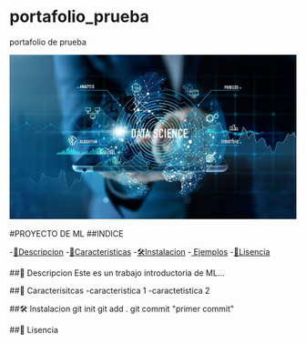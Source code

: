 # portafolio_prueba
portafolio de prueba 

[![dimitri](images/img1.jpg)](https://www.youtube.com/)

#PROYECTO DE ML
##INDICE

-[📖Descripcion](#-descripcion)
-[🚀Caracteristicas](#-caracteristicas)
-[🛠️Instalacion](#-instalacion)
-[   Ejemplos](#-ejemplo)
-[📝Lisencia](#-lisencia)

##📖 Descripcion
Este es un trabajo introductoria de ML...

##🚀 Caracterisitcas
-caracteristica 1
-caractetistica 2

##🛠️ Instalacion
git init
git add .
git commit "primer commit"

##📝 Lisencia

